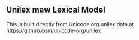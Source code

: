 Unilex maw Lexical Model
----------------------

This is built directly from Unicode.org unilex data at
https://github.com/unicode-org/unilex
